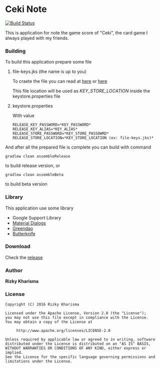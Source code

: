 # Ceki Note
[![Build Status](https://travis-ci.org/ngengs/cekinote_android.svg?branch=master)](https://travis-ci.org/ngengs/cekinote_android)

This is application for note the game score of "Ceki", the card game I always played with my friends.

### Building
To build this application prepare some file

1. file-keys.jks (the name is up to you)
   
   To craete the file you can read at [here](https://developer.android.com/studio/publish/app-signing.html) or [here](http://stackoverflow.com/questions/3997748/how-can-i-create-a-keystore)
   
   This file location will be used as *KEY_STORE_LOCATION* inside the keystore.properties file
   
2. keystore.properties
   
   With value
   
   ````
   RELEASE_KEY_PASSWORD=*KEY_PASSWORD*
   RELEASE_KEY_ALIAS=*KEY_ALIAS*
   RELEASE_STORE_PASSWORD=*KEY_STORE_PASSOWRD*
   RELEASE_STORE_LOCATION=*KEY_STORE_LOCATION (ex: file-keys.jks)*
   ````
   
And after all the prepared file is complete you can build with command
````
gradlew clean assembleRelease
````
to build release version, or
````
gradlew clean assembleBeta
````
to build beta version

### Library
This application use some library
* Google Support Library
* [Material Dialogs](https://github.com/afollestad/material-dialogs)
* [Greendao](https://github.com/greenrobot/greenDAO)
* [Butterknife](https://github.com/JakeWharton/butterknife)

### Download
Check the [release](../../releases/latest)

### Author
**Rizky Kharisma**

### License

    Copyright (C) 2016 Rizky Kharisma

    Licensed under the Apache License, Version 2.0 (the "License");
    you may not use this file except in compliance with the License.
    You may obtain a copy of the License at

         http://www.apache.org/licenses/LICENSE-2.0

    Unless required by applicable law or agreed to in writing, software
    distributed under the License is distributed on an "AS IS" BASIS,
    WITHOUT WARRANTIES OR CONDITIONS OF ANY KIND, either express or implied.
    See the License for the specific language governing permissions and
    limitations under the License.
